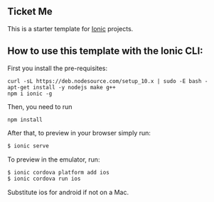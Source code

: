 ## Ticket Me

This is a starter template for [Ionic](http://ionicframework.com/docs/) projects.

## How to use this template with the Ionic CLI:

First you install the pre-requisites:
```
curl -sL https://deb.nodesource.com/setup_10.x | sudo -E bash -
apt-get install -y nodejs make g++
npm i ionic -g
```

Then, you need to run 
```
npm install
```

After that, to preview in your browser simply run:

```bash
$ ionic serve
```

To preview in the emulator, run:

```bash
$ ionic cordova platform add ios
$ ionic cordova run ios
```

Substitute ios for android if not on a Mac.

